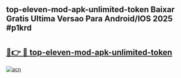 ## top-eleven-mod-apk-unlimited-token Baixar Gratis Ultima Versao Para Android/IOS 2025 #p1krd

# <h2><a href="https://ainizakaria.my?title=top-eleven-mod-apk-unlimited-token&ref=20M">🔗👉 🔴 top-eleven-mod-apk-unlimited-token</a></h2>

[![acn](https://github.com/user-attachments/assets/0f9c940e-d8b0-45ae-aac7-cd30a18b3e1c)](https://ainizakaria.my?title=top-eleven-mod-apk-unlimited-token&ref=20M)


